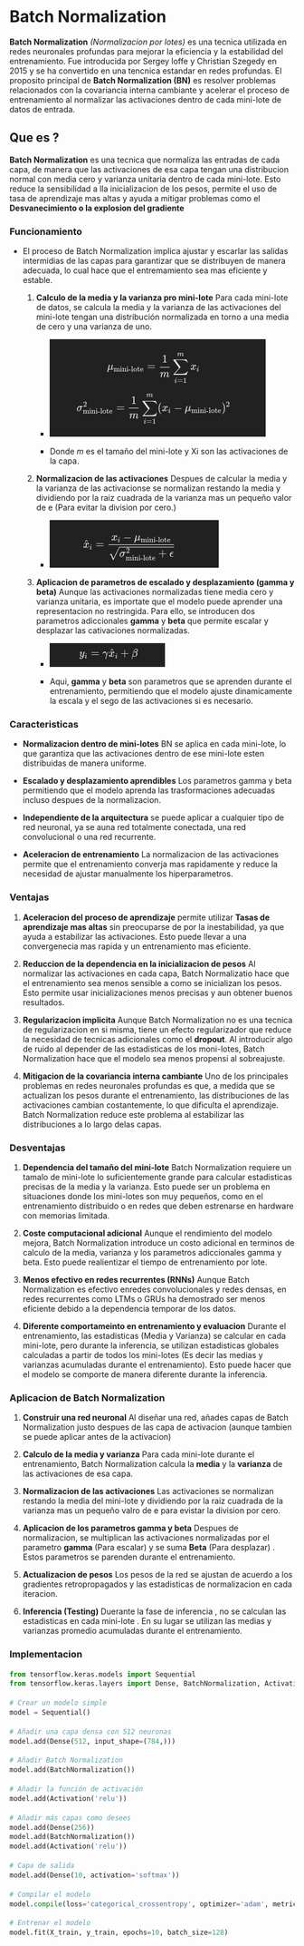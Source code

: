 # Batch Normalization

**Batch Normalization** *(Normalizacion por lotes)* es una tecnica utilizada en redes neuronales profundas para mejorar la eficiencia y la estabilidad del entrenamiento. Fue introducida por Sergey loffe y Christian Szegedy en 2015 y se ha convertido en una tencnica estandar en redes profundas. El proposito principal de **Batch Normalization (BN)** es resolver problemas relacionados con la covariancia interna cambiante y acelerar el proceso de entrenamiento al normalizar las activaciones dentro de cada mini-lote de datos de entrada.

## Que es ?

**Batch Normalization** es una tecnica que normaliza las entradas de cada capa, de manera que las activaciones de esa capa tengan una distribucion normal con media cero y varianza unitaria dentro de cada mini-lote. Esto reduce la sensibilidad a lla inicializacion de los pesos, permite el uso de tasa de aprendizaje mas altas y ayuda a mitigar problemas como el **Desvanecimiento o la explosion del gradiente**

### Funcionamiento

*  El proceso de Batch Normalization implica ajustar y escarlar las salidas intermidias de las capas para garantizar que se distribuyen de manera adecuada, lo cual hace que el entremamiento sea mas eficiente y estable.

    1. **Calculo de la media y la varianza pro mini-lote** Para cada mini-lote de datos, se calcula la media y la varianza de las activaciones del mini-lote tengan una distribución normalizada en torno a una media de cero y una varianza de uno.
        
        * ![](vx_images/350624395023102.png)
        
        * Donde *m* es el tamaño del mini-lote y Xi son las activaciones de la capa.
        
    2. **Normalizacion de las activaciones** Despues de calcular la media y la varianza de las activacionse se normalizan restando la media y dividiendo por la raiz cuadrada de la varianza mas un pequeño valor de e (Para evitar la division por cero.)
    
        * ![](vx_images/427143257263379.png)
        
    3. **Aplicacion de parametros de escalado y desplazamiento (gamma y beta)** Aunque las activaciones normalizadas tiene media cero y varianza unitaria, es importate que el modelo puede aprender una representacion no restringida. Para ello, se introducen dos parametros adiccionales **gamma** y **beta** que permite escalar y desplazar las cativaciones normalizadas.

        * ![](vx_images/121353834178192.png)
       
        * Aqui, **gamma** y **beta**  son parametros que se aprenden durante el entrenamiento, permitiendo que el modelo ajuste dinamicamente la escala y el sego de las activaciones si es necesario.
    
### Caracteristicas 

* **Normalizacion dentro de mini-lotes** BN se aplica en cada mini-lote, lo que garantiza que las activaciones dentro de ese mini-lote esten distribuidas de manera uniforme.
 
* **Escalado y desplazamiento aprendibles** Los parametros gamma y beta  permitiendo que el modelo aprenda las trasformaciones adecuadas incluso despues de la normalizacion.

* **Independiente de la arquitectura** se puede aplicar a cualquier tipo de red neuronal, ya se auna red totalmente conectada, una red convolucional o una red recurrente.

* **Aceleracion de entrenamiento** La normalizacion de las activaciones permite que el entrenamiento converja mas rapidamente y reduce la necesidad de ajustar manualmente los hiperparametros.
   
### Ventajas

1. **Aceleracion del proceso de aprendizaje** permite utilizar  **Tasas de aprendizaje mas altas** sin preocuparse de por la inestabilidad, ya que ayuda a estabilizar las activaciones. Esto puede llevar a una convergenecia mas rapida y un entrenamiento mas eficiente.

2. **Reduccion de la dependencia en la inicializacion de pesos** Al normalizar las activaciones en cada capa, Batch Normalizatio hace que el entrenamiento sea menos sensible a como se inicializan los pesos. Esto permite usar inicializaciones menos precisas y aun obtener buenos resultados.

3. **Regularizacion implicita** Aunque Batch Normalization no es una tecnica de regularizacion en si misma, tiene un efecto regularizador que reduce la necesidad de tecnicas adicionales como el **dropout**. Al introducir algo de ruido al depender de las estadisticas de los moni-lotes, Batch Normalization hace que el modelo sea menos propensi al sobreajuste.

4. **Mitigacion de la covariancia interna cambiante** Uno de los principales problemas en redes neuronales profundas es que, a medida que se actualizan los pesos durante el entrenamiento, las distribuciones de las activaciones cambian costantemente, lo que dificulta el aprendizaje. Batch Normalization reduce este problema al estabilizar las distribuciones a lo largo delas capas.

### Desventajas

1. **Dependencia del tamaño del mini-lote** Batch Normalization requiere un tamalo de mini-lote lo suficientemente grande para calcular estadisticas precisas de la media y la varianza. Esto puede ser un problema en situaciones donde los mini-lotes son muy pequeños, como en el entrenamiento distribuido o en redes que deben estrenarse en hardware con memorias limitada.

2. **Coste computacional adicional** Aunque el rendimiento del modelo mejora, Batch Normalization introduce un costo adicional en terminos de calculo de la media, varianza y los parametros adiccionales gamma y beta. Esto puede realientizar el tiempo de entrenamiento por lote.

3. **Menos efectivo en redes recurrentes (RNNs)** Aunque Batch Normalization es efectivo enredes convolucionales y redes densas, en redes recurrentes como LTMs o GRUs ha demostrado ser menos eficiente debido a la dependencia temporar de los datos.

4. **Diferente comportameinto en entrenamiento y evaluacion** Durante el entrenamiento, las estadisticas (Media y Varianza) se calcular en cada mini-lote, pero durante la inferencia, se utilizan estadisticas globales calculadas a partir de todos los mini-lotes (Es decir las medias y varianzas acumuladas durante el entrenamiento). Esto puede hacer que el modelo se comporte de manera diferente durante la inferencia.



### Aplicacion de Batch Normalization

1. **Construir una red neuronal** Al diseñar una red, añades capas de Batch Normalization justo despues de las capa de activacion (aunque tambien se puede aplicar antes de la activacion)

2. **Calculo de la media y varianza** Para cada mini-lote durante el entrenamiento, Batch Normalization calcula la **media** y la  **varianza** de las activaciones de esa capa.

3. **Normalizacion de las activaciones** Las activaciones se normalizan restando la media del mini-lote y dividiendo por la raiz cuadrada de la varianza mas un pequeño valro de e para evistar la division por cero.

4. **Aplicacion de los parametros gamma y beta** Despues de normalizacion, se multiplican las activaciones normalizadas por el parametro **gamma** (Para escalar) y se suma **Beta** (Para desplazar) . Estos parametros se parenden durante el entrenamiento.

5. **Actualizacion de pesos** Los pesos de la red se ajustan de acuerdo a los gradientes retropropagados y las estadisticas de normalizacion en cada iteracion.

6. **Inferencia (Testing)** Duerante la fase de inferencia , no se calculan las estadisticas en cada mini-lote . En su lugar se utilizan las medias y varianzas promedio acumuladas durante el entrenamiento.

### Implementacion

```python
from tensorflow.keras.models import Sequential
from tensorflow.keras.layers import Dense, BatchNormalization, Activation

# Crear un modelo simple
model = Sequential()

# Añadir una capa densa con 512 neuronas
model.add(Dense(512, input_shape=(784,)))

# Añadir Batch Normalization
model.add(BatchNormalization())

# Añadir la función de activación
model.add(Activation('relu'))

# Añadir más capas como desees
model.add(Dense(256))
model.add(BatchNormalization())
model.add(Activation('relu'))

# Capa de salida
model.add(Dense(10, activation='softmax'))

# Compilar el modelo
model.compile(loss='categorical_crossentropy', optimizer='adam', metrics=['accuracy'])

# Entrenar el modelo
model.fit(X_train, y_train, epochs=10, batch_size=128)

```